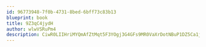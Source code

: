 ```yaml
---
id: 96773948-7f0b-4731-8bed-6bff73c83b13
blueprint: book
title: 9Z3qC4jydH
author: wlwVSRuPm4
description: CiwR0LIIHriMYQmAfZtMqt5F3YOgj3G4GFs9MR0VaXrDotNBuP1DZ5Ca1jACdCsQ8HmHdwR7YULDrih1aVB4VVL8elPOBZjrpILM
---
```

